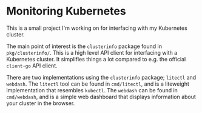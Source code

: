 # Monitoring Kubernetes

This is a small project I'm working on for interfacing with my Kubernetes cluster.

The main point of interest is the `clusterinfo` package found in `pkg/clusterinfo/`. This is a high level API client for interfacing with a Kubernetes cluster. It simplifies things a lot compared to e.g. the official `client-go` API client.

There are two implementations using the `clusterinfo` package; `litectl` and `webdash`. The `litectl` tool can be found in `cmd/litectl`, and is a liteweight implementation that resembles `kubectl`. The `webdash` can be found in `cmd/webdash`, and is a simple web dashboard that displays information about your cluster in the browser.